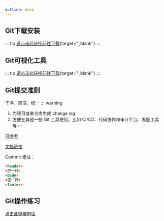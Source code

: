 ```yaml
---
outline: deep
---
```


## Git下载安装
::: tip
[请点击此链接前往下载](https://git-scm.com/){target="_blank"}
::: 

## Git可视化工具
::: tip
[请点击此链接前往下载](https://www.sourcetreeapp.com/){target="_blank"}
:::

## Git提交准则
干净，简洁，统一
::: warning
1. 为项目或者仓库生成 change log
2. 方便在其他一些 Git 工具使用，比如 CI/CD、代码协作和审计平台、发版工具等
:::

[可参考](https://github.com/angular/angular/commits/main)

[文档链接](https://github.com/angular/angular/blob/main/CONTRIBUTING.md#commit)

Commit 组成：
```html
<header>
<空一行>
<body>
<空一行>
<footer>
```
## Git操作练习
[点击此链接前往](https://learngitbranching.js.org/)

